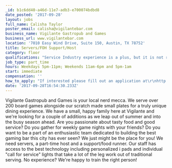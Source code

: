```yaml
---
_id: b1c6dd40-a46d-11e7-adb3-e700074bdbd8
date_posted: '2017-09-28'
layout: jobs
full_name: Calisha Taylor
poster_email: calisha@vigilantebar.com
business_name: Vigilante Gastropub and Games
business_url: www.vigilantebar.com
location: '7010 Easy Wind Drive, Suite 150, Austin, TX 78752'
title: Servers/FOH Support/Host
category: floor
qualifications: "Service Industry experience is a plus, but it is not required. All you need is a good work ethic, a willingness to work as part of a team and a passion for gaming and nerd culture!\r\n\r\nDon't know how to play a lot of our games? We can teach you!"
job_type: part_time
hours: Weekdays 5pm-11pm; Weekends 11am-6pm and 5pm-1am
start: immediate
compensation: ''
how_to_apply: "If interested please fill out an application at\r\nhttp://vigilantebar.com/career/\r\n\r\nor drop by Monday or Wednesday between 2pm and 4pm with a resume and ask for Cali!"
date: '2017-09-28T16:54:30.233Z'
---
```

Vigilante Gastropub and Games is your local nerd mecca. We serve over 200 board games alongside our scratch made small plates for a truly unique dining experience. We have a small, happy family here at Vigilante and we're looking for a couple of additions as we leap out of summer and into the busy season ahead. Are you passionate about tasty food and good service? Do you gather for weekly game nights with your friends? Do you want to be a part of an enthusiastic team dedicated to building the best gaming bar this city has ever seen? We just might be the place for you!
We need servers, a part-time host and a support/food runner. Our staff has access to the best technology including personalized i pads and individual "call for service" lights that take a lot of the leg work out of traditional serving. No experience? We're happy to train the right person!
